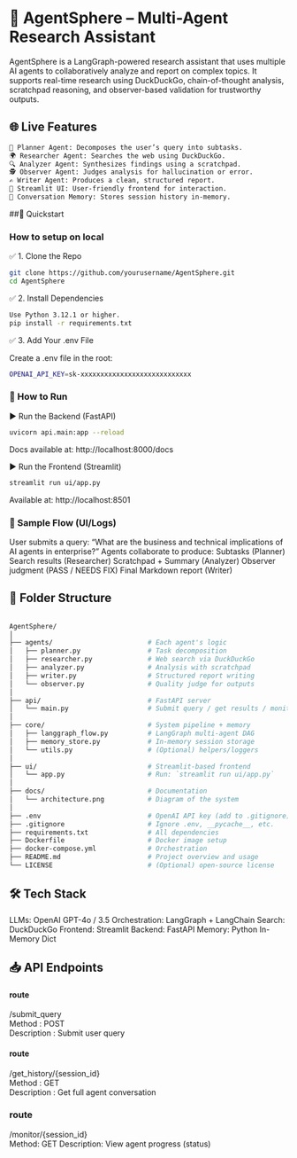 # 📘 AgentSphere – Multi-Agent Research Assistant

AgentSphere is a LangGraph-powered research assistant that uses multiple AI agents to collaboratively analyze and report on complex topics. It supports real-time research using DuckDuckGo, chain-of-thought analysis, scratchpad reasoning, and observer-based validation for trustworthy outputs.

## 🌐 Live Features
```bash
🧠 Planner Agent: Decomposes the user’s query into subtasks.
🌍 Researcher Agent: Searches the web using DuckDuckGo.
🔍 Analyzer Agent: Synthesizes findings using a scratchpad.
🕵️ Observer Agent: Judges analysis for hallucination or error.
✍️ Writer Agent: Produces a clean, structured report.
📜 Streamlit UI: User-friendly frontend for interaction.
🔁 Conversation Memory: Stores session history in-memory.

```
##🚀 Quickstart
### How to setup on local
✅ 1. Clone the Repo
```bash
git clone https://github.com/yourusername/AgentSphere.git
cd AgentSphere
```

✅ 2. Install Dependencies
```bash
Use Python 3.12.1 or higher.
pip install -r requirements.txt
```
✅ 3. Add Your .env File

Create a .env file in the root:
```bash
OPENAI_API_KEY=sk-xxxxxxxxxxxxxxxxxxxxxxxxxxxx
```

### 🧪 How to Run
▶️ Run the Backend (FastAPI)
```bash
uvicorn api.main:app --reload
```
Docs available at: http://localhost:8000/docs

▶️ Run the Frontend (Streamlit)
```bash
streamlit run ui/app.py
```
Available at: http://localhost:8501

### 🧠 Sample Flow (UI/Logs)

User submits a query:
“What are the business and technical implications of AI agents in enterprise?”
Agents collaborate to produce:
Subtasks (Planner)
Search results (Researcher)
Scratchpad + Summary (Analyzer)
Observer judgment (PASS / NEEDS FIX)
Final Markdown report (Writer)

## 🧱 Folder Structure
```bash

AgentSphere/
│
├── agents/                        # Each agent's logic
│   ├── planner.py                 # Task decomposition
│   ├── researcher.py              # Web search via DuckDuckGo
│   ├── analyzer.py                # Analysis with scratchpad
│   ├── writer.py                  # Structured report writing
│   └── observer.py                # Quality judge for outputs
│
├── api/                           # FastAPI server
│   └── main.py                    # Submit query / get results / monitor
│
├── core/                          # System pipeline + memory
│   ├── langgraph_flow.py          # LangGraph multi-agent DAG
│   ├── memory_store.py            # In-memory session storage
│   └── utils.py                   # (Optional) helpers/loggers
│
├── ui/                            # Streamlit-based frontend
│   └── app.py                     # Run: `streamlit run ui/app.py`
│
├── docs/                          # Documentation
│   └── architecture.png           # Diagram of the system
│
├── .env                           # OpenAI API key (add to .gitignore)
├── .gitignore                     # Ignore .env, __pycache__, etc.
├── requirements.txt               # All dependencies
├── Dockerfile                     # Docker image setup
├── docker-compose.yml             # Orchestration
├── README.md                      # Project overview and usage
└── LICENSE                        # (Optional) open-source license

```
## 🛠️ Tech Stack
LLMs: OpenAI GPT-4o / 3.5
Orchestration: LangGraph + LangChain
Search: DuckDuckGo
Frontend: Streamlit
Backend: FastAPI
Memory: Python In-Memory Dict

## 📥 API Endpoints
#### route
/submit_query	
Method : POST	
Description : Submit user query

#### route
/get_history/{session_id}	
Method : GET	
Description : Get full agent conversation

### route
/monitor/{session_id}	
Method: GET	
Description: View agent progress (status)